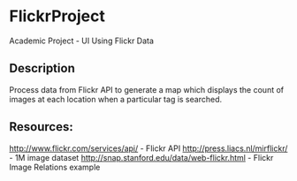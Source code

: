 # FlickrProject
Academic Project - UI Using Flickr Data

## Description
Process data from Flickr API to generate a map which displays the count of images at each location when a particular tag is searched.

## Resources:
  http://www.flickr.com/services/api/ - Flickr API 
  http://press.liacs.nl/mirflickr/ - 1M image dataset
  http://snap.stanford.edu/data/web-flickr.html - Flickr Image Relations example
